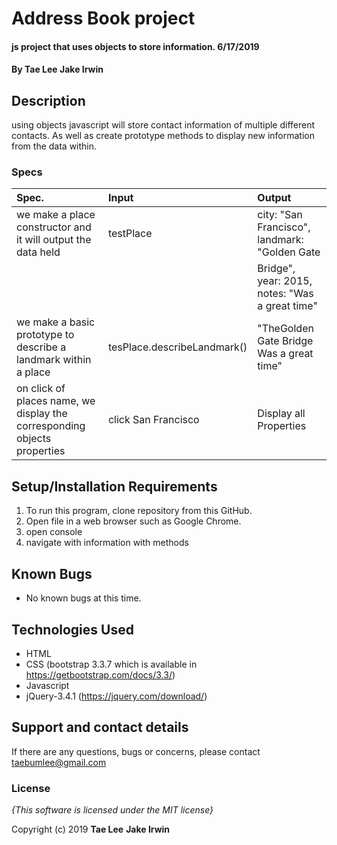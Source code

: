 # Address Book project

#### js project that uses objects to store information. 6/17/2019

#### By **Tae Lee** **Jake Irwin**

## Description

using objects javascript will store contact information of multiple different contacts. As well as create prototype methods to display new information from the data within.

### Specs
| Spec.                                                                    | Input                       | Output                                           |
| :----------------------------------------------------------------------- | :-------------------------- | :----------------------------------------------- |
| we make a place constructor and it will output the data held             | testPlace                   | city: "San Francisco", landmark: "Golden Gate    |
|                                                                          |                             | Bridge", year: 2015, notes: "Was a great time"   |
| we make a basic prototype to describe a landmark within a place          | tesPlace.describeLandmark() | "TheGolden Gate Bridge Was a great time"         |
| on click of places name, we display the corresponding objects properties | click San Francisco         | Display all Properties                           |

## Setup/Installation Requirements

1. To run this program, clone repository from this GitHub.
2. Open file in a web browser such as Google Chrome.
3. open console
4. navigate with information with methods

## Known Bugs
* No known bugs at this time.

## Technologies Used
  * HTML
  * CSS (bootstrap 3.3.7 which is available in https://getbootstrap.com/docs/3.3/)
  * Javascript
  * jQuery-3.4.1 (https://jquery.com/download/)

## Support and contact details

If there are any questions, bugs or concerns, please contact taebumlee@gmail.com

### License

*{This software is licensed under the MIT license}*

Copyright (c) 2019 **Tae Lee** **Jake Irwin**
